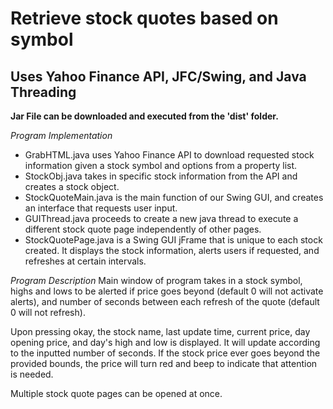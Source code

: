 Retrieve stock quotes based on symbol
====================================

Uses Yahoo Finance API, JFC/Swing, and Java Threading
----------------------

**Jar File can be downloaded and executed from the 'dist' folder.**


_Program Implementation_
* GrabHTML.java uses Yahoo Finance API to download requested stock information given a stock symbol and options from a property list.
* StockObj.java takes in specific stock information from the API and creates a stock object.
* StockQuoteMain.java is the main function of our Swing GUI, and creates an interface that requests user input.
* GUIThread.java proceeds to create a new java thread to execute a different stock quote page independently of other pages.
* StockQuotePage.java is a Swing GUI jFrame that is unique to each stock created. It displays the stock information, alerts users if requested, and refreshes at certain intervals.

_Program Description_
Main window of program takes in a stock symbol, highs and lows to be alerted if price goes beyond (default 0 will not activate alerts), and number of seconds between each refresh of the quote (default 0 will not refresh).

Upon pressing okay, the stock name, last update time, current price, day opening price, and day's high and low is displayed. It will update according to the inputted number of seconds. If the stock price ever goes beyond the provided bounds, the price will turn red and beep to indicate that attention is needed.

Multiple stock quote pages can be opened at once.
